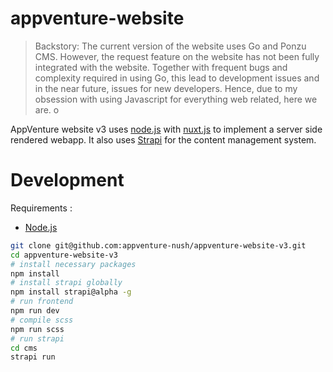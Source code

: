 
# appventure-website

> Backstory: The current version of the website uses Go and Ponzu CMS. However, the request feature on the website has not been fully integrated with the website. Together with frequent bugs and complexity required in using Go, this lead to development issues and in the near future, issues for new developers. Hence, due to my obsession with using Javascript for everything web related, here we are.
o

AppVenture website v3 uses [node.js](https://nodejs.org/en/) with [nuxt.js](https://nuxtjs.org/) to implement a server side rendered webapp. It also uses [Strapi](https://strapi.io/) for the content management system.

# Development

Requirements :

* [Node.js](https://nodejs.org/en/)

```bash
git clone git@github.com:appventure-nush/appventure-website-v3.git
cd appventure-website-v3
# install necessary packages
npm install
# install strapi globally
npm install strapi@alpha -g
# run frontend
npm run dev
# compile scss
npm run scss
# run strapi
cd cms
strapi run
```
